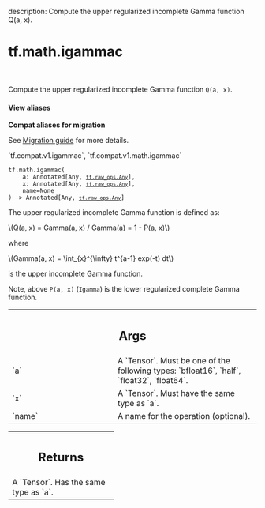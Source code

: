 description: Compute the upper regularized incomplete Gamma function Q(a, x).

<div itemscope itemtype="http://developers.google.com/ReferenceObject">
<meta itemprop="name" content="tf.math.igammac" />
<meta itemprop="path" content="Stable" />
</div>

# tf.math.igammac

<!-- Insert buttons and diff -->

<table class="tfo-notebook-buttons tfo-api nocontent" align="left">

</table>



Compute the upper regularized incomplete Gamma function `Q(a, x)`.


<section class="expandable">
  <h4 class="showalways">View aliases</h4>
  <p>
<b>Compat aliases for migration</b>
<p>See
<a href="https://www.tensorflow.org/guide/migrate">Migration guide</a> for
more details.</p>
<p>`tf.compat.v1.igammac`, `tf.compat.v1.math.igammac`</p>
</p>
</section>

<pre class="devsite-click-to-copy prettyprint lang-py tfo-signature-link">
<code>tf.math.igammac(
    a: Annotated[Any, <a href="../../tf/raw_ops/Any.md"><code>tf.raw_ops.Any</code></a>],
    x: Annotated[Any, <a href="../../tf/raw_ops/Any.md"><code>tf.raw_ops.Any</code></a>],
    name=None
) -> Annotated[Any, <a href="../../tf/raw_ops/Any.md"><code>tf.raw_ops.Any</code></a>]
</code></pre>



<!-- Placeholder for "Used in" -->

The upper regularized incomplete Gamma function is defined as:

\\(Q(a, x) = Gamma(a, x) / Gamma(a) = 1 - P(a, x)\\)

where

\\(Gamma(a, x) = \int_{x}^{\infty} t^{a-1} exp(-t) dt\\)

is the upper incomplete Gamma function.

Note, above `P(a, x)` (`Igamma`) is the lower regularized complete
Gamma function.

<!-- Tabular view -->
 <table class="responsive fixed orange">
<colgroup><col width="214px"><col></colgroup>
<tr><th colspan="2"><h2 class="add-link">Args</h2></th></tr>

<tr>
<td>
`a`<a id="a"></a>
</td>
<td>
A `Tensor`. Must be one of the following types: `bfloat16`, `half`, `float32`, `float64`.
</td>
</tr><tr>
<td>
`x`<a id="x"></a>
</td>
<td>
A `Tensor`. Must have the same type as `a`.
</td>
</tr><tr>
<td>
`name`<a id="name"></a>
</td>
<td>
A name for the operation (optional).
</td>
</tr>
</table>



<!-- Tabular view -->
 <table class="responsive fixed orange">
<colgroup><col width="214px"><col></colgroup>
<tr><th colspan="2"><h2 class="add-link">Returns</h2></th></tr>
<tr class="alt">
<td colspan="2">
A `Tensor`. Has the same type as `a`.
</td>
</tr>

</table>

